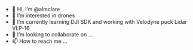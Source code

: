 - 👋 Hi, I’m @almclare
- 👀 I’m interested in drones
- 🌱 I’m currently learning DJI SDK and working with Velodyne puck Lidar VLP-16
- 💞️ I’m looking to collaborate on ...
- 📫 How to reach me ...

<!---
almclare/almclare is a ✨ special ✨ repository because its `README.md` (this file) appears on your GitHub profile.
You can click the Preview link to take a look at your changes.
--->
